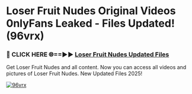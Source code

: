 # Loser Fruit Nudes Original Videos 0nlyFans Leaked - Files Updated! (96vrx)

<h3>🔴 CLICK HERE 🌐==►► <a href="https://tinyurl.com/4mcuefdz" rel="nofollow">Loser Fruit Nudes Updated Files</a></h3>

Get Loser Fruit Nudes and all content. Now you can access all videos and pictures of Loser Fruit Nudes. New Updated Files 2025!

[![96vrx](https://i.imgur.com/StAQSOY.gif)](https://tinyurl.com/4mcuefdz)
